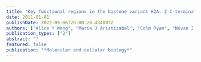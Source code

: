 ```yaml
---
title: "Key functional regions in the histone variant H2A. Z C-terminal docking domain"
date: 2011-01-01
publishDate: 2022-09-06T20:00:28.434087Z
authors: ["Alice Y Wang", "Maria J Aristizabal", "Colm Ryan", "Nevan J Krogan", "Michael S Kobor"]
publication_types: ["2"]
abstract: ""
featured: false
publication: "*Molecular and cellular biology*"
---
```


